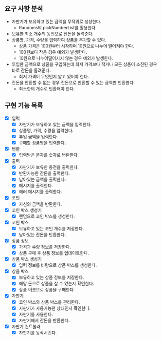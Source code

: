 ## 요구 사항 분석

- 자판기가 보유하고 있는 금액을 무작위로 생성한다.
    - Randoms의 pickNumberList를 활용한다.
- 보유한 최소 개수의 동전으로 잔돈을 돌려준다.
- 상품명, 가격, 수량을 입력하여 상품을 추가할 수 있다.
    - 상품 가격은 100원부터 시작하며 10원으로 나누어 떨어져야 한다.
    - 100원보다 작은 경우 예외가 발생한다.
    - 10원으로 나누어떨어지지 않는 경우 예외가 발생한다.
- 투입한 금액으로 상품을 구입하는데 최저 가격보다 적거나 모든 상품이 소진된 경우 바로 잔돈을 돌려준다.
    - 최저 가격이 무엇인지 알고 있어야 한다.
- 잔돈을 반환할 수 없는 경우 잔돈으로 반환할 수 있는 금액만 반환한다.
    - 최소한의 개수로 반환해야 한다.

## 구현 기능 목록

- [x] 입력
    - [x] 자판기가 보유하고 있는 금액을 입력한다.
    - [x] 상품명, 가격, 수량을 입력한다.
    - [x] 투입 금액을 입력한다.
    - [x] 구매할 상품명을 입력한다.
- [x] 변환
    - [x] 입력받은 문자를 숫자로 변환한다.
- [x] 출력
    - [x] 자판기가 보유한 동전을 출력한다.
    - [x] 반환가능한 잔돈을 출력한다.
    - [x] 남아있는 금액을 출력한다.
    - [x] 메시지를 출력한다.
    - [x] 에러 메시지를 출력한다.
- [x] 코인
    - [x] 자신의 금액을 반환한다.
- [x] 코인 박스 생성기
    - [x] 랜덤으로 코인 박스를 생성한다.
- [x] 코인 박스
    - [x] 보유하고 있는 코인 개수를 저장한다.
    - [x] 남아있는 잔돈을 반환한다.
- [x] 상품 정보
    - [x] 가격과 수량 정보를 저장한다.
    - [x] 상품 구매 후 상품 정보를 업데이트한다.
- [x] 상품 박스 생성기
    - [x] 입력 정보를 바탕으로 상품 박스를 생성한다.
- [x] 상품 박스
    - [x] 보유하고 있는 상품 정보를 저장한다.
    - [x] 해당 돈으로 상품을 살 수 있는지 확인한다.
    - [x] 상품 이름으로 상품을 구매한다.
- [x] 자판기
    - [x] 코인 박스와 상품 박스를 관리한다.
    - [x] 자판기가 사용가능한 상태인지 확인한다.
    - [x] 자판기를 사용한다.
    - [x] 자판기에서 잔돈을 반환한다.
- [x] 자판기 컨트롤러
    - [x] 자판기를 동작시킨다.
